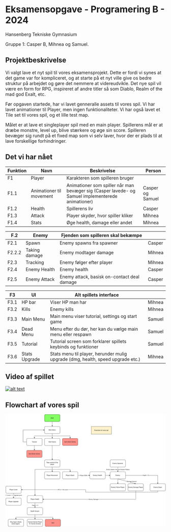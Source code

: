 # Eksamensopgave - Programering B - 2024
Hansenberg Tekniske Gymnasium

Gruppe 1: Casper B, Mihnea og Samuel.
## Projektbeskrivelse
Vi valgt lave et nyt spil til vores eksamensprojekt. Dette er fordi vi synes at det game var for kompliceret, og at starte på et nyt ville give os bedre struktur på arbejdet og gøre det nemmere at videreudvikle. Det nye spil vil være en form for RPG, inspireret af andre titler så som Diablo, Realm of the mad god Exalt, etc. 

Før opgaven startede, har vi lavet genneralle assets til vores spil. Vi har lavet animationer til Player, men ingen funktionaliteter. Vi har også lavet et Tile set til vores spil, og et lille test map. 

Målet er at lave et singleplayer spil med en main player. Spillerens mål er at dræbe monstre, level up, blive stærkere og øge sin score. 
Spilleren bevæger sig rundt på et fixed map som vi selv laver, hvor der er plads til at lave forskellige forhindringer.
## Det vi har nået


|     Funktion    |     Navn                        |     Beskrivelse                                                                                            |     Person              |
|-----------------|---------------------------------|------------------------------------------------------------------------------------------------------------|-------------------------|
|     F1          |     Player                      |     Karakteren som spilleren bruger                                                                        |                         |
|     F1.1        |     Animationer til movement    |     Animationer som spiller når man bevæger sig (Casper lavede- og Samuel   implementerede animationer)    |     Casper og Samuel    |
|     F1.2        |     Health                      |     Spillerens liv                                                                                         |     Casper              |
|     F1.3        |     Attack                      |     Player skyder, hvor spiller kliker                                                                     |     Mihnea              |
|     F1.4        |     Stats                       |     Øge health, damage eller andet                                                                         |     Mihnea              |


|     F.2       |     Enemy            |     Fjenden som spilleren skal bekæmpe               |               |
|---------------|----------------------|------------------------------------------------------|---------------|
|     F2.1      |     Spawn            |     Enemy spawns fra spawner                         |     Casper    |
|     F2.2.2    |     Taking damage    |     Enemy modtager damage                            |     Mihnea    |
|     F2.3      |     Tracking         |     Enemy følger efter player                        |     Mihnea    |
|     F2.4      |     Enemy Health     |     Enemy health                                     |     Casper    |
|     F2.5      |     Enemy Attack     |     Enemy attack, basisk on-contact   deal damage    |     Casper    |

|     F3      |     UI               |     Alt spillets interface                                                               |               |
|-------------|----------------------|------------------------------------------------------------------------------------------|---------------|
|     F3.1    |     HP bar           |     Viser HP man har                                                                     |     Mihnea    |
|     F3.2    |     Kills            |     Enemy kills                                                                          |     Mihnea    |
|     F3.3    |     Main Menu        |     Main menu viser tutorial, settings og start game                                     |     Samuel    |
|     F3.4    |     Dead Menu        |     Menu efter du dør, her kan du vælge main menu eller respawn                          |     Samuel    |
|     F3.5    |     Tutorial         |     Tutorial screen som forklarer spillets keybinds og funktioner                        |     Samuel    |
|     F3.6    |     Stats Upgrade    |     Stats menu til player, herunder mulig upgrade (dmg, health, speed   upgrade etc.)    |     Mihnea    |

## Video af spillet

[![alt text](https://img.youtube.com/vi/<SEN11G7ZiMU>/0.jpg)](https://youtu.be/SEN11G7ZiMU)

## Flowchart af vores spil

![alt text](Diagram-1.png)